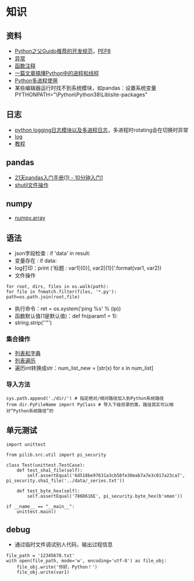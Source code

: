 # 知识

## 资料
* [Python之父Guido推荐的开发规范](https://www.cnblogs.com/v394435982/p/5909072.html)，[PEP8](https://www.jianshu.com/p/52f4416c267d)
* [异常](http://www.cnblogs.com/wj-1314/p/8707804.html)
* [函数注释](https://blog.csdn.net/liang19890820/article/details/74264380)
* [一篇文章搞懂Python中的进程和线程](http://yangcongchufang.com/%E9%AB%98%E7%BA%A7python%E7%BC%96%E7%A8%8B%E5%9F%BA%E7%A1%80/python-process-thread.html)
* [Python多进程使用](https://www.cnblogs.com/weiman3389/p/6044936.html)
* 某些编辑器运行时找不到系统模块，如pandas：设置系统变量PYTHONPATH="\Python\Python38\Lib\site-packages"

## 日志
* [python logging日志模块以及多进程日志](http://python.jobbole.com/87300/)，多进程时rotating会在切换时异常
* [log](http://www.zlovezl.cn/articles/replacing-print-simple-introduction-to-logging/)
* [教程](https://www.liaoxuefeng.com/wiki/0014316089557264a6b348958f449949df42a6d3a2e542c000)

## pandas
* [21天pandas入门手册(1) - 10分钟入门1](https://www.jianshu.com/p/d630c14d3ea0)
* [shutil文件操作](https://www.jianshu.com/p/b4c87aa6fd24)

## numpy
* [numpy.array](https://blog.csdn.net/sinat_34474705/article/details/74458605)

## 语法
* json字段检查 : if 'data' in result:
* 变量存在 : if data:
* log打印：print ('标题 : var1[{0}], var2[{1}]'.format(var1, var2))
* 文件操作
```
for root, dirs, files in os.walk(path):
for file in fnmatch.filter(files, '*.py'):
path=os.path.join(root,file)
```
* 执行命令：ret = os.system('ping %s' % (ip))
* 函数默认值(1是默认值)：def fn(param1 = 1):
* string.strip('\'"')

### 集合操作
* [列表和字典](https://pythonmana.com/2021/06/20210628184617643E.html)
* [列表遍历](https://blog.csdn.net/whatday/article/details/100557888)
* 遍历int转换成str：num_list_new = [str(x) for x in num_list]

### 导入方法
```
sys.path.append('./dir/') # 指定绝对/相对路径加入到Python系统路径
from dir.PyFileName import PyClass # 导入下级目录的类，路径其实可以相对“Python系统路径”的
```

## 单元测试
```
import unittest

from pilib.src.util import pi_security

class Test(unittest.TestCase):
    def test_sha1_file(self):
        self.assertEqual('6d518be97631a3cb58fe30eab7a7e3c017a23ca7', pi_security.sha1_file('../data/_series.txt'))

    def test_byte_hex(self):
        self.assertEqual('786D616E', pi_security.byte_hex(b'xman'))

if __name__ == "__main__":
    unittest.main()
```

## debug
* 通过临时文件调试别人代码，输出过程信息

```
file_path = '12345678.txt'
with open(file_path, mode='w', encoding='utf-8') as file_obj:
    file_obj.write('你好，Python！')
    file_obj.write(var1)
```
